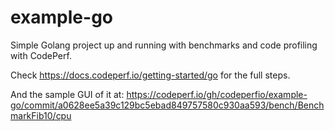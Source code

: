 # example-go
Simple Golang project up and running with benchmarks and code profiling with CodePerf.

Check https://docs.codeperf.io/getting-started/go for the full steps.

And the sample GUI of it at:
https://codeperf.io/gh/codeperfio/example-go/commit/a0628ee5a39c129bc5ebad849757580c930aa593/bench/BenchmarkFib10/cpu
